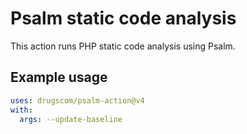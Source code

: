# Psalm static code analysis

This action runs PHP static code analysis using Psalm.

## Example usage

```yaml
uses: drugscom/psalm-action@v4
with:
  args: --update-baseline
```
